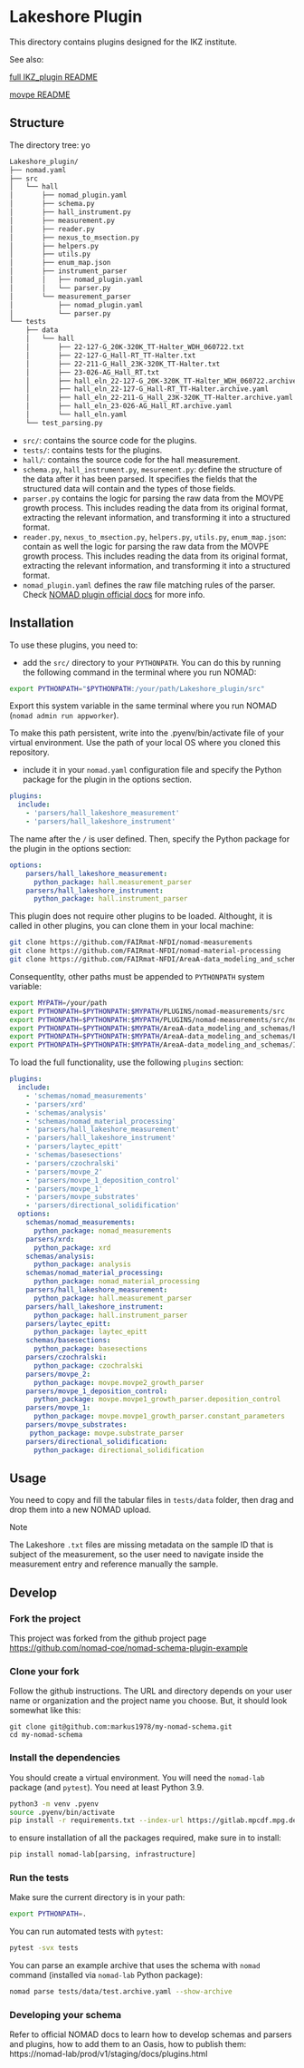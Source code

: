 # Lakeshore Plugin

This directory contains plugins designed for the IKZ institute.

See also:

[full IKZ_plugin README](https://github.com/FAIRmat-NFDI/AreaA-data_modeling_and_schemas/tree/main/IKZ_plugin)

[movpe README](https://github.com/FAIRmat-NFDI/AreaA-data_modeling_and_schemas/tree/main/IKZ_plugin/src/movpe)

## Structure

The directory tree:
  yo
```bash
Lakeshore_plugin/
├── nomad.yaml
├── src
│   └── hall
│       ├── nomad_plugin.yaml
│       ├── schema.py
│       ├── hall_instrument.py
│       ├── measurement.py
│       ├── reader.py
│       ├── nexus_to_msection.py
│       ├── helpers.py
│       ├── utils.py
│       ├── enum_map.json
│       ├── instrument_parser
│       │   ├── nomad_plugin.yaml
│       │   └── parser.py
│       └── measurement_parser
│           ├── nomad_plugin.yaml
│           └── parser.py
└── tests
    ├── data
    │   └── hall
    │       ├── 22-127-G_20K-320K_TT-Halter_WDH_060722.txt
    │       ├── 22-127-G_Hall-RT_TT-Halter.txt
    │       ├── 22-211-G_Hall_23K-320K_TT-Halter.txt
    │       ├── 23-026-AG_Hall_RT.txt
    │       ├── hall_eln_22-127-G_20K-320K_TT-Halter_WDH_060722.archive.yaml
    │       ├── hall_eln_22-127-G_Hall-RT_TT-Halter.archive.yaml
    │       ├── hall_eln_22-211-G_Hall_23K-320K_TT-Halter.archive.yaml
    │       ├── hall_eln_23-026-AG_Hall_RT.archive.yaml
    │       └── hall_eln.yaml
    └── test_parsing.py
```

- `src/`: contains the source code for the plugins.
- `tests/`: contains tests for the plugins.
- `hall/`: contains the source code for the hall measurement.
- `schema.py`, `hall_instrument.py`, `mesurement.py`: define the structure of the data after it has been parsed. It specifies the fields that the structured data will contain and the types of those fields.
- `parser.py` contains the logic for parsing the raw data from the MOVPE growth process. This includes reading the data from its original format, extracting the relevant information, and transforming it into a structured format.
- `reader.py`, `nexus_to_msection.py`, `helpers.py`, `utils.py`, `enum_map.json`: contain as well the logic for parsing the raw data from the MOVPE growth process. This includes reading the data from its original format, extracting the relevant information, and transforming it into a structured format.
- `nomad_plugin.yaml` defines the raw file matching rules of the parser. Check [NOMAD plugin official docs](https://nomad-lab.eu/prod/v1/staging/docs/howto/customization/plugins_dev.html#parser-plugin-metadata) for more info.

## Installation

To use these plugins, you need to:

* add the `src/` directory to your `PYTHONPATH`. You can do this by running the following command in the terminal where you run NOMAD:
```sh
export PYTHONPATH="$PYTHONPATH:/your/path/Lakeshore_plugin/src"
```
Export this system variable in the same terminal where you run NOMAD (`nomad admin run appworker`).

To make this path persistent, write into the .pyenv/bin/activate file of your virtual environment. Use the path of your local OS where you cloned this repository.

* include it in your `nomad.yaml` configuration file and specify the Python package for the plugin in the options section.
```yaml
plugins:
  include:
    - 'parsers/hall_lakeshore_measurement'
    - 'parsers/hall_lakeshore_instrument'
```
The name after the `/` is user defined.
Then, specify the Python package for the plugin in the options section:
```yaml
options:
    parsers/hall_lakeshore_measurement:
      python_package: hall.measurement_parser
    parsers/hall_lakeshore_instrument:
      python_package: hall.instrument_parser
```

This plugin does not require other plugins to be loaded. Althought, it is called in other plugins, you can clone them in your local machine:

```sh
git clone https://github.com/FAIRmat-NFDI/nomad-measurements
git clone https://github.com/FAIRmat-NFDI/nomad-material-processing
git clone https://github.com/FAIRmat-NFDI/AreaA-data_modeling_and_schemas
```

Consequentlty, other paths must be appended to `PYTHONPATH` system variable:

```sh
export MYPATH=/your/path
export PYTHONPATH=$PYTHONPATH:$MYPATH/PLUGINS/nomad-measurements/src
export PYTHONPATH=$PYTHONPATH:$MYPATH/PLUGINS/nomad-measurements/src/nomad_measurements
export PYTHONPATH=$PYTHONPATH:$MYPATH/AreaA-data_modeling_and_schemas/hall/Lakeshore_plugin
export PYTHONPATH=$PYTHONPATH:$MYPATH/AreaA-data_modeling_and_schemas/LayTec_EpiTT/laytec_epitt_plugin/src
export PYTHONPATH=$PYTHONPATH:$MYPATH/AreaA-data_modeling_and_schemas/IKZ_plugin/src
```

To load the full functionality, use the following `plugins` section:

```yaml
plugins:
  include:
    - 'schemas/nomad_measurements'
    - 'parsers/xrd'
    - 'schemas/analysis'
    - 'schemas/nomad_material_processing'
    - 'parsers/hall_lakeshore_measurement'
    - 'parsers/hall_lakeshore_instrument'
    - 'parsers/laytec_epitt'
    - 'schemas/basesections'
    - 'parsers/czochralski'
    - 'parsers/movpe_2'
    - 'parsers/movpe_1_deposition_control'
    - 'parsers/movpe_1'
    - 'parsers/movpe_substrates'
    - 'parsers/directional_solidification'
  options:
    schemas/nomad_measurements:
      python_package: nomad_measurements
    parsers/xrd:
      python_package: xrd
    schemas/analysis:
      python_package: analysis
    schemas/nomad_material_processing:
      python_package: nomad_material_processing
    parsers/hall_lakeshore_measurement:
      python_package: hall.measurement_parser
    parsers/hall_lakeshore_instrument:
      python_package: hall.instrument_parser
    parsers/laytec_epitt:
      python_package: laytec_epitt
    schemas/basesections:
      python_package: basesections
    parsers/czochralski:
      python_package: czochralski
    parsers/movpe_2:
      python_package: movpe.movpe2_growth_parser
    parsers/movpe_1_deposition_control:
      python_package: movpe.movpe1_growth_parser.deposition_control
    parsers/movpe_1:
      python_package: movpe.movpe1_growth_parser.constant_parameters
    parsers/movpe_substrates:
     python_package: movpe.substrate_parser
    parsers/directional_solidification:
      python_package: directional_solidification
```

## Usage

You need to copy and fill the tabular files in `tests/data` folder, then drag and drop them into a new NOMAD upload.

> [!NOTE]
> The Lakeshore `.txt` files are missing metadata on the sample ID that is subject of the measurement, so the user need to navigate inside the measurement entry and reference manually the sample.

## Develop

### Fork the project

This project was forked from the github project page https://github.com/nomad-coe/nomad-schema-plugin-example

### Clone your fork

Follow the github instructions. The URL and directory depends on your user name or organization and the
project name you choose. But, it should look somewhat like this:

```
git clone git@github.com:markus1978/my-nomad-schema.git
cd my-nomad-schema
```

### Install the dependencies

You should create a virtual environment. You will need the `nomad-lab` package (and `pytest`).
You need at least Python 3.9.

```sh
python3 -m venv .pyenv
source .pyenv/bin/activate
pip install -r requirements.txt --index-url https://gitlab.mpcdf.mpg.de/api/v4/projects/2187/packages/pypi/simple
```

to ensure installation of all the packages required, make sure in to install:

```sh
pip install nomad-lab[parsing, infrastructure]
```

### Run the tests

Make sure the current directory is in your path:

```sh
export PYTHONPATH=.
```

You can run automated tests with `pytest`:

```sh
pytest -svx tests
```

You can parse an example archive that uses the schema with `nomad` command
(installed via `nomad-lab` Python package):

```sh
nomad parse tests/data/test.archive.yaml --show-archive
```

### Developing your schema

Refer to official NOMAD docs to learn how to develop schemas and parsers and plugins, how to add them to an Oasis, how to publish them: https://nomad-lab/prod/v1/staging/docs/plugins.html
